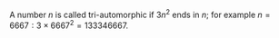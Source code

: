 A number $n$ is called tri-automorphic if $3n^{2}$ ends in $n$; for
example $n=6667: 3 \times 6667^{2}=133346667.$
